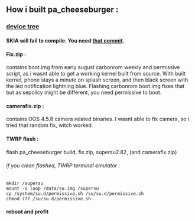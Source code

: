 ## How i built pa_cheeseburger :

### [device tree](https://github.com/dekefake/android_device_oneplus_cheeseburger)

#### SKIA will fail to compile. You need [that commit](https://github.com/AOSP-CAF/platform_external_skia/commit/9cd042619597a6d0ddf32adf7cb2574a07c033a7). 


#### Fix.zip :
contains boot.img from early august carbonrom weekly and permissive script, as i wasnt able to get a working kernel built from source. With built kernel, phone stays a minute on splash screen, and then black screen with the led notification lightning blue. Flashing carbonrom boot.img fixes that but as sepolicy might be different, you need permissive to boot.

#### camerafix.zip :
contains OOS 4.5.8 camera related binaries. I wasnt able to fix camera, so i tried that random fix, witch worked.


#### TWRP flash :
flash pa_cheeseburger build, fix.zip, supersu2.82, (and camerafix.zip)


###### if you clean flashed, TWRP terminal emulator :

```
mkdir /supersu
mount -o loop /data/su.img /supersu
cp /system/su.d/permissive.sh /su/su.d/permissive.sh
chmod 777 /su/su.d/permissive.sh
```

#### reboot and profit

